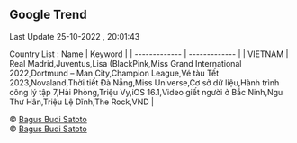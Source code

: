 

## Google Trend
 
Last Update 25-10-2022 , 20:01:43

Country List :
 Name  | Keyword |
| ------------- | ------------- |
| VIETNAM | Real Madrid,Juventus,Lisa (BlackPink,Miss Grand International 2022,Dortmund – Man City,Champion League,Vé tàu Tết 2023,Novaland,Thời tiết Đà Nẵng,Miss Universe,Cơ sở dữ liệu,Hành trình công lý tập 7,Hải Phòng,Triệu Vy,iOS 16.1,Video giết người ở Bắc Ninh,Ngu Thư Hân,Triệu Lệ Dĩnh,The Rock,VND |



© [Bagus Budi Satoto](https://github.com/bagussatoto) <br>
© [Bagus Budi Satoto](https://github.com/bagussatoto)
